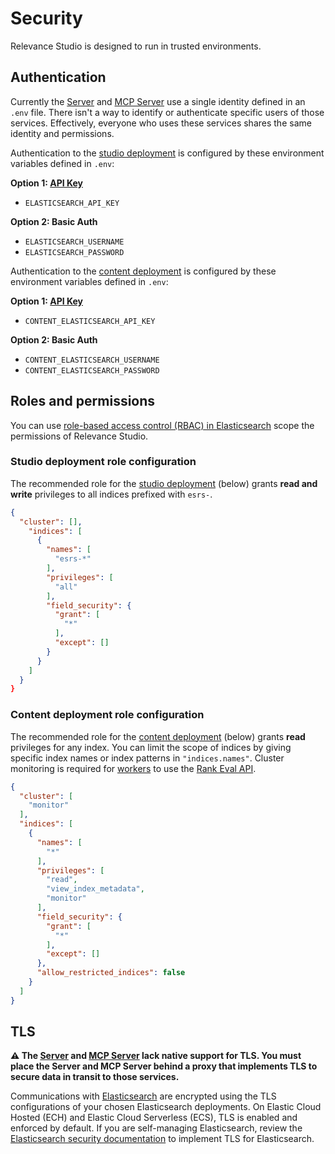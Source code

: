 # Security

Relevance Studio is designed to run in trusted environments.

## Authentication

Currently the [Server](docs/reference/architecture.md#application) and [MCP Server](docs/reference/architecture.md#application) use a single identity defined in an `.env` file. There isn't a way to identify or authenticate specific users of those services. Effectively, everyone who uses these services shares the same identity and permissions.

Authentication to the [studio deployment](docs/reference/architecture.md#elasticsearch) is configured by these environment variables defined in `.env`:

**Option 1: [API Key](https://www.elastic.co/docs/deploy-manage/api-keys/elasticsearch-api-keys)**

- `ELASTICSEARCH_API_KEY`

**Option 2: Basic Auth**

- `ELASTICSEARCH_USERNAME`
- `ELASTICSEARCH_PASSWORD`

Authentication to the [content deployment](docs/reference/architecture.md#elasticsearch) is configured by these environment variables defined in `.env`:

**Option 1: [API Key](https://www.elastic.co/docs/deploy-manage/api-keys/elasticsearch-api-keys)**

- `CONTENT_ELASTICSEARCH_API_KEY`

**Option 2: Basic Auth**

- `CONTENT_ELASTICSEARCH_USERNAME`
- `CONTENT_ELASTICSEARCH_PASSWORD`


## Roles and permissions

You can use [role-based access control (RBAC) in Elasticsearch](https://www.elastic.co/docs/deploy-manage/users-roles/cluster-or-deployment-auth/user-roles) scope the permissions of Relevance Studio.

### Studio deployment role configuration

The recommended role for the [studio deployment](docs/reference/architecture.md#elasticsearch) (below) grants **read and write** privileges to all indices prefixed with `esrs-`.

```json
{
  "cluster": [],
    "indices": [
      {
        "names": [
          "esrs-*"
        ],
        "privileges": [
          "all"
        ],
        "field_security": {
          "grant": [
            "*"
          ],
          "except": []
        }
      }
    ]
  }
}
```

### Content deployment role configuration

The recommended role for the [content deployment](docs/reference/architecture.md#elasticsearch) (below) grants **read** privileges for any index. You can limit the scope of indices by giving specific index names or index patterns in `"indices.names"`. Cluster monitoring is required for [workers](docs/reference/architecture.md#application) to use the [Rank Eval API](https://www.elastic.co/docs/api/doc/elasticsearch/operation/operation-rank-eval).

```json
{
  "cluster": [
    "monitor"
  ],
  "indices": [
    {
      "names": [
        "*"
      ],
      "privileges": [
        "read",
        "view_index_metadata",
        "monitor"
      ],
      "field_security": {
        "grant": [
          "*"
        ],
        "except": []
      },
      "allow_restricted_indices": false
    }
  ]
}
```

## TLS

**⚠️ The [Server](docs/reference/architecture.md#application) and [MCP Server](docs/reference/architecture.md#application) lack native support for TLS. You must place the Server and MCP Server behind a proxy that implements TLS to secure data in transit to those services.**

Communications with [Elasticsearch](docs/reference/architecture.md#elasticsearch) are encrypted using the TLS configurations of your chosen Elasticsearch deployments. On Elastic Cloud Hosted (ECH) and Elastic Cloud Serverless (ECS), TLS is enabled and enforced by default. If you are self-managing Elasticsearch, review the [Elasticsearch security documentation](https://www.elastic.co/docs/deploy-manage/security) to implement TLS for Elasticsearch.